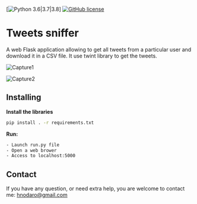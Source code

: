 [![Python 3.6|3.7|3.8](https://img.shields.io/badge/Python-3.6%2F3.7%2F3.8-blue.svg)] [![GitHub license](https://img.shields.io/github/license/haccer/tweep.svg)](https://github.com/haccer/tweep/blob/master/LICENSE)

# Tweets sniffer
A web Flask application allowing to get all tweets from a particular user and download it in a CSV file.
It use twint library to get the tweets.

![Capture1](https://user-images.githubusercontent.com/15652168/98169945-77261900-1eed-11eb-8225-4315e7de5b45.JPG)

![Capture2](https://user-images.githubusercontent.com/15652168/98169998-8ad17f80-1eed-11eb-972d-2537bf3bdc74.JPG)

## Installing

**Install the libraries**
```bash
pip install . -r requirements.txt
```

**Run:**
```bash
- Launch run.py file
- Open a web brower 
- Access to localhost:5000
```

## Contact

If you have any question, or need extra help, you are welcome to contact me: hnodaro@gmail.com
